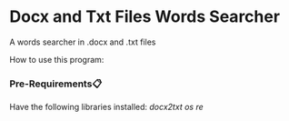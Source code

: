 # Docx and Txt Files Words Searcher



A words searcher in .docx and .txt files


How to use this program:




### Pre-Requirements📋

Have the following libraries installed:
_docx2txt_
_os_
_re_


